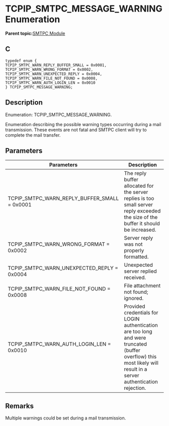 # TCPIP\_SMTPC\_MESSAGE\_WARNING Enumeration

**Parent topic:**[SMTPC Module](GUID-1477C704-4A26-476C-8E70-7514FAF123F4.md)

## C

```
typedef enum {
TCPIP_SMTPC_WARN_REPLY_BUFFER_SMALL = 0x0001,
TCPIP_SMTPC_WARN_WRONG_FORMAT = 0x0002,
TCPIP_SMTPC_WARN_UNEXPECTED_REPLY = 0x0004,
TCPIP_SMTPC_WARN_FILE_NOT_FOUND = 0x0008,
TCPIP_SMTPC_WARN_AUTH_LOGIN_LEN = 0x0010
} TCPIP_SMTPC_MESSAGE_WARNING;
```

## Description

Enumeration: TCPIP\_SMTPC\_MESSAGE\_WARNING.

Enumeration describing the possible warning types occurring during a mail transmission. These events are not fatal and SMTPC client will try to complete the mail transfer.

## Parameters

|Parameters|Description|
|----------|-----------|
|TCPIP\_SMTPC\_WARN\_REPLY\_BUFFER\_SMALL = 0x0001|The reply buffer allocated for the server replies is too small server reply exceeded the size of the buffer it should be increased.|
|TCPIP\_SMTPC\_WARN\_WRONG\_FORMAT = 0x0002|Server reply was not properly formatted.|
|TCPIP\_SMTPC\_WARN\_UNEXPECTED\_REPLY = 0x0004|Unexpected server replied received.|
|TCPIP\_SMTPC\_WARN\_FILE\_NOT\_FOUND = 0x0008|File attachment not found; ignored.|
|TCPIP\_SMTPC\_WARN\_AUTH\_LOGIN\_LEN = 0x0010|Provided credentials for LOGIN authentication are too long and were truncated \(buffer overflow\) this most likely will result in a server authentication rejection.|

## Remarks

Multiple warnings could be set during a mail transmission.

